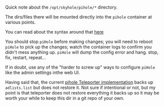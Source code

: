 Quick note about the `/opt/skyhole/pihole/*` directory.


The dirs/files there will be mounted directly into the `pihole` container at various points.

You can read about the syntax around that [here](https://docs.docker.com/compose/compose-file/#volumes)


You should stop `piHole` before making changes; you will need to reboot `piHole` to pick up the changes; watch the container logs to confirm you didn't mess anything up. `piHole` will dump the config error and hang. stop, fix, restart, repeat...

If in doubt, use any of the "harder to screw up" ways to configure `piHole` like the admin settings inthe web UI.

Having said that, the current [pihole Teleporter implementation](https://github.com/pi-hole/AdminLTE/blob/78d262d7b050db8aa96d0a8ec793f91f5fe93d6f/scripts/pi-hole/php/teleporter.php#L108) backs up `adlists.list` but does not restore it. Not sure if intentional or not, but my point is that teleporter does not restore everything it backs up so it may be worth your while to keep this dir in a git repo of your own.
